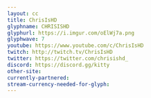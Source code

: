 ```yaml
---
layout: cc
title: ChrisIsHD
glyphname: CHRISISHD
glyphurl: https://i.imgur.com/oElWj7a.png
glyphwave: 7
youtube: https://www.youtube.com/c/ChrisIsHD
twitch: http://twitch.tv/ChrisIsHD
twitter: https://twitter.com/chrisishd_
discord: https://discord.gg/kitty
other-site: 
currently-partnered: 
stream-currency-needed-for-glyph: 
---
```


